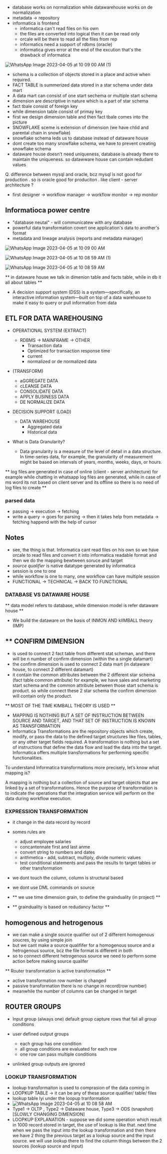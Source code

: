- database works on normalization while datawarehouse works on de normalization
- metadata -> repository
- informatica is frontend
  - informatica can't read files on his own
  - the files are converted into logical then it can be read only
  - orcale will be there to read all the files from rep
  - informatics need a support of rdbms (oracle)
  - informatica gives error at the end of the excution that's the drawback of informatica

![WhatsApp Image 2023-04-05 at 10 09 00 AM (1)](https://user-images.githubusercontent.com/54886608/229982736-fa11938b-6598-4e39-ad9f-185ea92df457.jpeg)


- schema is a collection of objects stored in a place and active when required.
- FACT TABLE is summerized data stored in a star schema under data mart
- A data mart can consist of one start sechema or multiple start schema
- dimension are descriptive in nature which is a part of star schema 
- fact tbale consist of foreign key
- while dimension table consist of primay key
- first we design dimension table and then fact tbale comes into the picture
- SNOWFLAKE sceme is extension of dimension (we have chlid and parental chain in snowflake)
- snowflake schema leds us to database instead of dataware house
- dont create too many snowflake schema, we have to prevent creating snowflake schema
- dataware house doesn't need uniqueness, database is already there to maintain the uniqueness. so datawware house can contain redudant values

Q. difference between mysql and oracle, bcz mysql is not good for production . so is oracle good for produciton . like client - server architecture ?

- first designer -> workflow manager -> workflow monitor -> rep monitor

## Informatioca power centre
- "database neutal" - will communicatew with any database
- powerful data transformation covert one application's data to another's format
- metadata and lineage analysis (reports and metadata manager)

![WhatsApp Image 2023-04-05 at 10 09 00 AM](https://user-images.githubusercontent.com/54886608/229982785-e7a1cd54-0c84-4ca1-b0a0-7c5870d66a19.jpeg)

![WhatsApp Image 2023-04-05 at 10 08 59 AM (1)](https://user-images.githubusercontent.com/54886608/229982806-91eade7f-759b-4277-bc66-b263738847d9.jpeg)

![WhatsApp Image 2023-04-05 at 10 08 59 AM](https://user-images.githubusercontent.com/54886608/229982819-1bd88995-7304-41ef-97a0-221c662ac2ca.jpeg)


** in dataware house we talk in dimenion table and facts table, while in db it all about tables **
- A decision support system (DSS) is a system—specifically, an interactive information system—built on top of a data warehouse to make it easy to query or pull information from data

## ETL FOR DATA WAREHOUSING
- OPERATIONAL SYSTEM (EXTRACT)
  - RDBMS -> MAINFRAME -> OTHER
    - Transaction data
    - Optimized for transaction response time
    - current
    - normalized or de normalized data

- (TRANSFORM)
  - aGGREGATE DATA
  - cLEANSE DATA
  - CONSOLIDATE DATA
  - APPLY BUSINESS DATA
  - DE NORMALIZE DATA

- DECISION SUPPORT (LOAD)
  - DATA WAREHOUSE
    - Aggregated data
    - Historical data

- What is Data Granularity?
  - Data granularity is a measure of the level of detail in a data structure. In time-series data, for example, the granularity of measurement might be based on intervals of years, months, weeks, days, or hours.

** log files are generated in case of online (client - server architecture) for example while chatting in whatsapp log files are generated, while in case of ms word its not based on client server and its offline so there is no need of log files to create **

### parsed data
- passing -> execution -> fetching
- write a query -> goes for parsing -> then it takes help from metadata -> fetching happend with the help of cursor


## Notes
- see, the thing is that. Informatica cant read files on his own so we have orcale to read files and convert it into informatica readable format and then we do the mapping bewtween soruce and target
- *source qualifier* is native datatype generated by informatica
- session is one to one
- while workflow is one to many, one workflow can have multiple session
- FUNCTIONAL -> TECHNICAL -> BACK TO FUNCTIONAL

### DATABASE VS DATAWARE HOUSE
** data model refers to database, while dimension model is refer dataware house **
- We build the dataware on the basis of INMON AND kIIMBALL theory (IMP)

** CONFIRM DIMENSION
-
- is used to connect 2 fact table from different stat scheman, and there will be n number of confirm dimension (within the a single datamart)
- the confirm dimension is used to connect 2 data mart (in dataware house, to connect 2 different datamart)
- it contain the common attributes between the 2 different star schema (fact table common attribute) for example, we have sales and marketing  start schema and the common attribute between those start schema is product. so while connect these 2 star schema the confirm dimension will contain only the product.

** MOST OF THE TIME KIMBALL THEORY IS USED **

- MAPPING IS NOTHING BUT A SET OF INSTRUCTION BETWEEN SOURCE AND TARGET, AND THAT SET OF INSTRUCTION IS KNOWN AS TRANSFORMATION
- Informatica Transformations are the repository objects which create, modify, or pass the data to the defined target structures like files, tables, or any other target fields required. A transformation is nothing but a set of instructions that define the data flow and load the data into the target. Informatica offers multiple transformations for performing specific functionalities. 

To understand Informatica transformations more precisely, let’s know what mapping is?

A mapping is nothing but a collection of source and target objects that are linked by a set of transformations. Hence the purpose of transformation is to indicate the operations that the integration service will perform on the data during workflow execution.

### EXPRESSION TRANSFORMATION
- it change in the data record by record
- somes rules are 
  - adjust employee salaries
  - concantennate first and last anme
  - convert string to numbers and dates
  - arithmetica - add, subtract, multiply, divide numeric values
  - test conditional statements and pass the results to target tables or other transformation
- we dont touch the column, column is structural based
- we dont use DML commands on source


-  ** we use time dimension grain, to define the grainduality (in project) **
-  ** grainduality is based on redudancy factor **


## homogenous and hetrogenous
- we can make a single source qualifier out of 2 different homogenous soucres, by using simple join
- but we cant make a source qualififer for a homogenous source and a hetrogenous source, bcz the file format is different in both
- so to connect different hetrogenous source we need to perform some action before making source qualifer


** Router transformation is active transformation **
- active transformation row number is changed
- passive transformation there is no change in record(row number)
- meanwhile the number of columns can be changed in target

## ROUTER GROUPS
- Input group (always one) default group capture rows that fail all group conditions
- user defined output groups
  - each group has one condition
  - all group conditions are evaluated for each row
  - one row can pass multiple conditions

- unlinked group outputs are ignored


### LOOKUP TRANSFORMATION
- lookup transformaiton is used to comprasion of the data coming in
- LOOPKUP TABLE -> it can be any of these source qualifier/ table/ files
- lookup table lyi under the loopup tranformation
- ![WhatsApp Image 2023-04-05 at 10 08 58 AM](https://user-images.githubusercontent.com/54886608/229982830-8a611d36-6e2a-47a5-909c-16fccff66f19.jpeg)
- Type1 -> OLTP , Type2 -> Dataware house, Type3 -> ODS (snapshot) [SLOWLY CHANGING DIMENSION]
- LOOPKUP EXPLANATION - suppose we did some operation which result in 1000 record stored in target, the use of lookup is like that. next time when we pass the input into the lookup transformation and then there we have 2 thing the previous target as a lookup source and the input source. we will use lookup there to find the column things between the 2 sources (lookup source and input)

